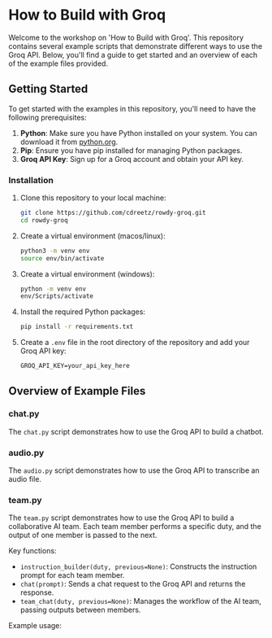 # How to Build with Groq

Welcome to the workshop on 'How to Build with Groq'. This repository contains several example scripts that demonstrate different ways to use the Groq API. Below, you'll find a guide to get started and an overview of each of the example files provided.

## Getting Started

To get started with the examples in this repository, you'll need to have the following prerequisites:

1. **Python**: Make sure you have Python installed on your system. You can download it from [python.org](https://www.python.org/).
2. **Pip**: Ensure you have pip installed for managing Python packages.
3. **Groq API Key**: Sign up for a Groq account and obtain your API key.

### Installation

1. Clone this repository to your local machine:

   ```sh
   git clone https://github.com/cdreetz/rowdy-groq.git
   cd rowdy-groq
   ```

2. Create a virtual environment (macos/linux):
   ```sh
   python3 -m venv env
   source env/bin/activate
   ```
3. Create a virtual environment (windows):

   ```sh
   python -m venv env
   env/Scripts/activate
   ```

4. Install the required Python packages:

   ```sh
   pip install -r requirements.txt
   ```

5. Create a `.env` file in the root directory of the repository and add your Groq API key:
   ```
   GROQ_API_KEY=your_api_key_here
   ```

## Overview of Example Files

### chat.py

The `chat.py` script demonstrates how to use the Groq API to build a chatbot.

### audio.py

The `audio.py` script demonstrates how to use the Groq API to transcribe an audio file.

### team.py

The `team.py` script demonstrates how to use the Groq API to build a collaborative AI team. Each team member performs a specific duty, and the output of one member is passed to the next.

Key functions:

- `instruction_builder(duty, previous=None)`: Constructs the instruction prompt for each team member.
- `chat(prompt)`: Sends a chat request to the Groq API and returns the response.
- `team_chat(duty, previous=None)`: Manages the workflow of the AI team, passing outputs between members.

Example usage:
